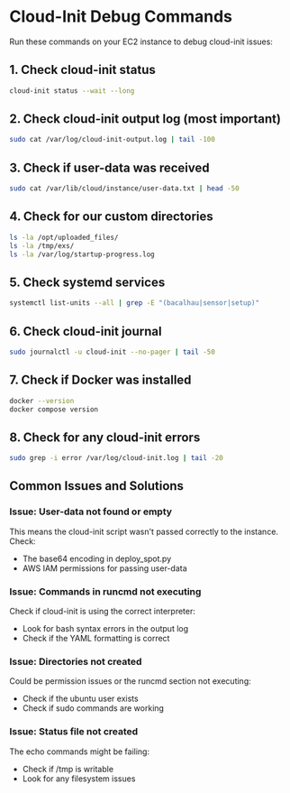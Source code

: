 # Cloud-Init Debug Commands

Run these commands on your EC2 instance to debug cloud-init issues:

## 1. Check cloud-init status
```bash
cloud-init status --wait --long
```

## 2. Check cloud-init output log (most important)
```bash
sudo cat /var/log/cloud-init-output.log | tail -100
```

## 3. Check if user-data was received
```bash
sudo cat /var/lib/cloud/instance/user-data.txt | head -50
```

## 4. Check for our custom directories
```bash
ls -la /opt/uploaded_files/
ls -la /tmp/exs/
ls -la /var/log/startup-progress.log
```

## 5. Check systemd services
```bash
systemctl list-units --all | grep -E "(bacalhau|sensor|setup)"
```

## 6. Check cloud-init journal
```bash
sudo journalctl -u cloud-init --no-pager | tail -50
```

## 7. Check if Docker was installed
```bash
docker --version
docker compose version
```

## 8. Check for any cloud-init errors
```bash
sudo grep -i error /var/log/cloud-init.log | tail -20
```

## Common Issues and Solutions

### Issue: User-data not found or empty
This means the cloud-init script wasn't passed correctly to the instance. Check:
- The base64 encoding in deploy_spot.py
- AWS IAM permissions for passing user-data

### Issue: Commands in runcmd not executing
Check if cloud-init is using the correct interpreter:
- Look for bash syntax errors in the output log
- Check if the YAML formatting is correct

### Issue: Directories not created
Could be permission issues or the runcmd section not executing:
- Check if the ubuntu user exists
- Check if sudo commands are working

### Issue: Status file not created
The echo commands might be failing:
- Check if /tmp is writable
- Look for any filesystem issues